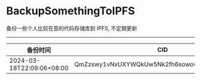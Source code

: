 # BackupSomethingToIPFS
备份一些个人比较在意的代码存储库到 IPFS, 不定期更新

---

| 备份时间                  | CID                                            |
| ------------------------- | ---------------------------------------------- |
| 2024-03-18T22:09:06+08:00 | QmZzswy1vNxUXYWQkUw5Nk2fh6sowowCBtCvQjYmYeJ4te |
